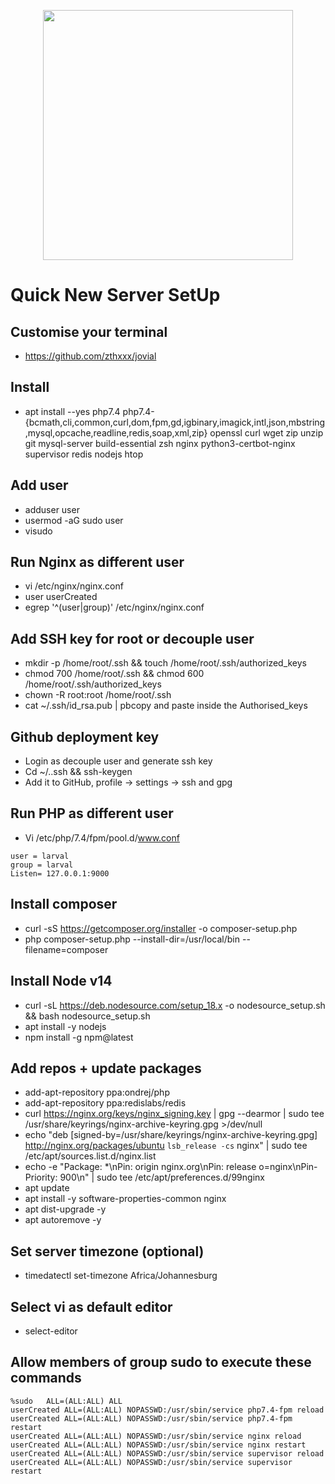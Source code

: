 <p align="center"><a href="https://decuple.co.za/" target="_blank"><img src="" width="400"></a></p>

# Quick New Server SetUp


## Customise your terminal
- https://github.com/zthxxx/jovial

## Install
- apt install --yes php7.4 php7.4-{bcmath,cli,common,curl,dom,fpm,gd,igbinary,imagick,intl,json,mbstring,mysql,opcache,readline,redis,soap,xml,zip} openssl curl wget zip unzip git mysql-server build-essential zsh nginx python3-certbot-nginx supervisor redis nodejs htop


##  Add user
- adduser user
- usermod -aG sudo user
- visudo
  
## Run Nginx as different user
- vi /etc/nginx/nginx.conf
- user userCreated
- egrep '^(user|group)' /etc/nginx/nginx.conf

## Add SSH key for root or decouple user
- mkdir -p /home/root/.ssh && touch /home/root/.ssh/authorized_keys
- chmod 700 /home/root/.ssh && chmod 600 /home/root/.ssh/authorized_keys
- chown -R root:root /home/root/.ssh
- cat ~/.ssh/id_rsa.pub | pbcopy and paste inside the Authorised_keys

## Github deployment key
- Login as decouple user and generate ssh key
- Cd ~/..ssh && ssh-keygen
- Add it to GitHub, profile -> settings -> ssh and gpg

## Run PHP as different user
- Vi /etc/php/7.4/fpm/pool.d/www.conf

``` 
user = larval
group = larval
Listen= 127.0.0.1:9000
```

## Install composer
- curl -sS https://getcomposer.org/installer -o composer-setup.php
- php composer-setup.php --install-dir=/usr/local/bin --filename=composer

## Install Node v14
- curl -sL https://deb.nodesource.com/setup_18.x -o nodesource_setup.sh && bash nodesource_setup.sh
- apt install -y nodejs
- npm install -g npm@latest

##  Add repos + update packages
- add-apt-repository ppa:ondrej/php
- add-apt-repository ppa:redislabs/redis
- curl https://nginx.org/keys/nginx_signing.key | gpg --dearmor | sudo tee /usr/share/keyrings/nginx-archive-keyring.gpg >/dev/null
- echo "deb [signed-by=/usr/share/keyrings/nginx-archive-keyring.gpg] http://nginx.org/packages/ubuntu `lsb_release -cs` nginx" | sudo tee /etc/apt/sources.list.d/nginx.list
- echo -e "Package: *\nPin: origin nginx.org\nPin: release o=nginx\nPin-Priority: 900\n" | sudo tee /etc/apt/preferences.d/99nginx
- apt update
- apt install -y software-properties-common nginx
- apt dist-upgrade -y
- apt autoremove -y


## Set server timezone (optional)
- timedatectl set-timezone Africa/Johannesburg


## Select vi as default editor
- select-editor


##  Allow members of group sudo to execute these commands
```
%sudo   ALL=(ALL:ALL) ALL
userCreated ALL=(ALL:ALL) NOPASSWD:/usr/sbin/service php7.4-fpm reload
userCreated ALL=(ALL:ALL) NOPASSWD:/usr/sbin/service php7.4-fpm restart
userCreated ALL=(ALL:ALL) NOPASSWD:/usr/sbin/service nginx reload
userCreated ALL=(ALL:ALL) NOPASSWD:/usr/sbin/service nginx restart
userCreated ALL=(ALL:ALL) NOPASSWD:/usr/sbin/service supervisor reload
userCreated ALL=(ALL:ALL) NOPASSWD:/usr/sbin/service supervisor restart
```


